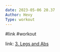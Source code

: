 ```yaml
---
date: 2023-05-06 20.37
Author: Hevy  
Type: workout
---
```

#link  #workout  

link: [3. Legs and Abs](https://www.hevy.com/routine/A6YSSTqMUak)

